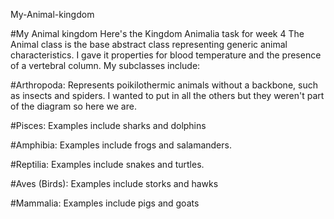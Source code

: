  My-Animal-kingdom

#My Animal kingdom
    Here's the Kingdom Animalia task for week 4 The Animal class is the base abstract class representing generic animal characteristics. I gave it properties for blood temperature and the presence of a vertebral column. My subclasses include:

#Arthropoda:
     Represents poikilothermic animals without a backbone, such as insects and spiders. I wanted to put in all the others but they weren't part of the diagram so here we are.

#Pisces:
     Examples include sharks and dolphins

#Amphibia:
     Examples include frogs and salamanders.

#Reptilia:
     Examples include snakes and turtles.

#Aves (Birds):
     Examples include storks and hawks

#Mammalia:
    Examples include pigs and goats

